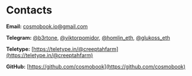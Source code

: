 # Contacts

**Email:** [cosmobook.io@gmail.com](mailto:cosmobook.io@gmail.com)

**Telegram:** [@b3rtone](https://t.me/b3rtone), [@viktorpomidor](https://t.me/viktorpomidor), [@homlin\_eth](https://t.me/homlin\_eth), [@glukoss\_eth](https://t.me/just\_do\_idea)

**Teletype:** [https://teletype.in/@creeptahfarm](https://teletype.in/@creeptahfarm)

**GitHub:** [https://github.com/cosmobook](https://github.com/cosmobook)
